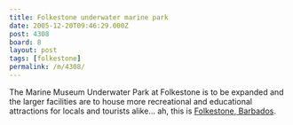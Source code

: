 ```yaml
---
title: Folkestone underwater marine park
date: 2005-12-20T09:46:29.000Z
post: 4308
board: 8
layout: post
tags: [folkestone]
permalink: /m/4308/
---
```

The Marine Museum Underwater Park at Folkestone is to be expanded and the larger facilities are to house more recreational and educational attractions for locals and tourists alike... ah, this is <a href="http://www.barbadosadvocate.com/NewViewNewsleft.cfm?Record=23762">Folkestone, Barbados</a>.

